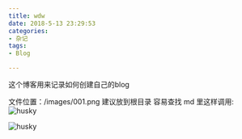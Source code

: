 ```yaml
---
title: wdw
date: 2018-5-13 23:29:53
categories:
- 杂记
tags:
- Blog

---
```


这个博客用来记录如何创建自己的blog

文件位置：/images/001.png 建议放到根目录 容易查找 
md 里这样调用: ![husky](https://github.com/WangDongwei1991/WangDongwei1991.github.io/image/husky.jpg)

![husky](https://github.com/WangDongwei1991/WangDongwei1991.github.io/image/husky.jpg)
